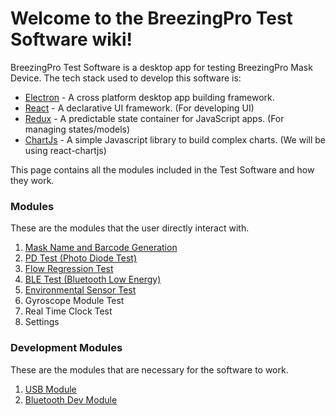 # Welcome to the BreezingPro Test Software wiki!

BreezingPro Test Software is a desktop app for testing BreezingPro Mask Device. The tech stack used to develop this software is:
* [Electron](https://electronjs.org/) - A cross platform desktop app building framework.
* [React](https://reactjs.org/) - A declarative UI framework. (For developing UI)
* [Redux](https://redux.js.org/) - A predictable state container for JavaScript apps. (For managing states/models)
* [ChartJs](https://www.chartjs.org/) - A simple Javascript library to build complex charts. (We will be using react-chartjs)

This page contains all the modules included in the Test Software and how they work.

### Modules
These are the modules that the user directly interact with.

1. [Mask Name and Barcode Generation](https://github.com/navi25/breezing_rgf_wiki/blob/master/Mask-Name-and-Barcode-Generation)
2. [PD Test (Photo Diode Test)](https://github.com/navi25/breezing_rgf_wiki/blob/master/PD-Test-(Photo-Diode-Test))
3. [Flow Regression Test](https://github.com/navi25/breezing_rgf_wiki/blob/master/Flow-Regression-Test)
4. [BLE Test (Bluetooth Low Energy)](https://github.com/navi25/breezing_rgf/wiki/BLE-Test-(Bluetooth-Low-Energy))
5. [Environmental Sensor Test](https://github.com/navi25/breezing_rgf/wiki/Environmental-Sensor-Test)
6. Gyroscope Module Test
7. Real Time Clock Test
8. Settings

### Development Modules
These are the modules that are necessary for the software to work.

1. [USB Module](https://github.com/navi25/breezing_rgf/wiki/USB-Module-(dev-module))
2. [Bluetooth Dev Module](https://github.com/navi25/breezing_rgf/wiki/Bluetooth-Dev-Module)







